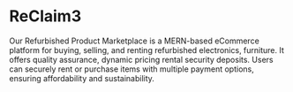 # ReClaim3
Our Refurbished Product Marketplace is a MERN-based eCommerce platform for buying, selling, and renting refurbished electronics, furniture. It offers quality assurance, dynamic pricing rental security deposits. Users can securely rent or purchase items with multiple payment options, ensuring affordability and sustainability. 
